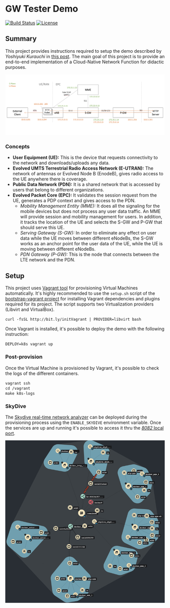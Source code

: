 # GW Tester Demo
[![Build Status](https://travis-ci.org/electrocucaracha/gw-tester.png)](https://travis-ci.org/electrocucaracha/gw-tester)
[![License](https://img.shields.io/badge/License-Apache%202.0-blue.svg)](https://opensource.org/licenses/Apache-2.0)

## Summary

This project provides instructions required to setup the demo
described by *Yoshiyuki Kurauchi* in [this post][1]. The main goal of
this project is to provide an end-to-end implementation of a
Cloud-Native Network Function for didactic purposes.

![Architecture](docs/img/diagram.png)

### Concepts

* **User Equipment (UE):** This is the device that requests
connectivity to the network and downloads/uploads any data.
* **Evolved UMTS Terrestrial Radio Access Network (E-UTRAN):** The
network of antennas or Evolved Node B (EnodeB), gives radio access to
the UE anywhere there is coverage.
* **Public Data Network (PDN):** It is a shared network that is
accessed by users that belong to different organizations.
* **Evolved Packet Core (EPC):** It validates the session request from
the UE, generates a PDP context and gives access to the PDN.
  - *Mobility Management Entity (MME):* It does all the signaling for
the mobile devices but does not process any user data traffic. An MME
will provide session and mobility management for users. In addition,
it tracks the location of the UE and selects the S-GW and P-GW that
should serve this UE.
  - *Serving Gateway (S-GW):* In order to eliminate any effect on user
data while the UE moves between different eNodeBs, the S-GW works as
an anchor point for the user data of the UE, while the UE is moving
between different eNodeBs.
  - *PDN Gateway (P-GW):* This is the node that connects between the
LTE network and the PDN.

## Setup

This project uses [Vagrant tool][2] for provisioning Virtual Machines
automatically. It's highly recommended to use the  `setup.sh` script
of the [bootstrap-vagrant project][3] for installing Vagrant
dependencies and plugins required for its project. The script
supports two Virtualization providers (Libvirt and VirtualBox).

    curl -fsSL http://bit.ly/initVagrant | PROVIDER=libvirt bash

Once Vagrant is installed, it's possible to deploy the demo with the
following instruction:

    DEPLOY=k8s vagrant up

### Post-provision

Once the Virtual Machine is provisioned by Vagrant, it's possible to
check the logs of the different containers.

    vagrant ssh
    cd /vagrant
    make k8s-logs

### SkyDive

The [Skydive real-time network analyzer][4] can be deployed during the
provisioning process using the `ENABLE_SKYDIVE` environment variable.
Once the services are up and running it's possible to access it thru
the [*8082* local port](http://127.0.0.1:8082).

![Skydive sample](docs/img/skydive.png)

[1]: https://wmnsk.com/posts/20200116_gw-tester/
[2]: https://www.vagrantup.com/
[3]: https://github.com/electrocucaracha/bootstrap-vagrant
[4]: https://skydive.network/
